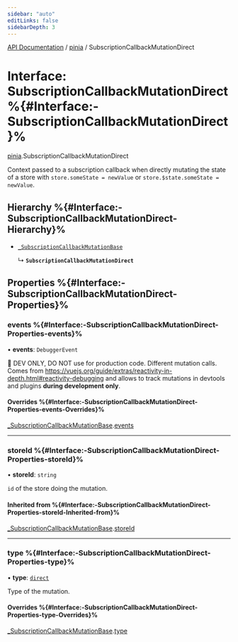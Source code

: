 ```yaml
---
sidebar: "auto"
editLinks: false
sidebarDepth: 3
---
```


[API Documentation](../index.md) / [pinia](../modules/pinia.md) / SubscriptionCallbackMutationDirect

# Interface: SubscriptionCallbackMutationDirect %{#Interface:-SubscriptionCallbackMutationDirect}%

[pinia](../modules/pinia.md).SubscriptionCallbackMutationDirect

Context passed to a subscription callback when directly mutating the state of
a store with `store.someState = newValue` or `store.$state.someState =
newValue`.

## Hierarchy %{#Interface:-SubscriptionCallbackMutationDirect-Hierarchy}%

- [`_SubscriptionCallbackMutationBase`](pinia._SubscriptionCallbackMutationBase.md)

  ↳ **`SubscriptionCallbackMutationDirect`**

## Properties %{#Interface:-SubscriptionCallbackMutationDirect-Properties}%

### events %{#Interface:-SubscriptionCallbackMutationDirect-Properties-events}%

• **events**: `DebuggerEvent`

🔴 DEV ONLY, DO NOT use for production code. Different mutation calls. Comes from
https://vuejs.org/guide/extras/reactivity-in-depth.html#reactivity-debugging and allows to track mutations in
devtools and plugins **during development only**.

#### Overrides %{#Interface:-SubscriptionCallbackMutationDirect-Properties-events-Overrides}%

[_SubscriptionCallbackMutationBase](pinia._SubscriptionCallbackMutationBase.md).[events](pinia._SubscriptionCallbackMutationBase.md#events)

___

### storeId %{#Interface:-SubscriptionCallbackMutationDirect-Properties-storeId}%

• **storeId**: `string`

`id` of the store doing the mutation.

#### Inherited from %{#Interface:-SubscriptionCallbackMutationDirect-Properties-storeId-Inherited-from}%

[_SubscriptionCallbackMutationBase](pinia._SubscriptionCallbackMutationBase.md).[storeId](pinia._SubscriptionCallbackMutationBase.md#storeid)

___

### type %{#Interface:-SubscriptionCallbackMutationDirect-Properties-type}%

• **type**: [`direct`](../enums/pinia.MutationType.md#direct)

Type of the mutation.

#### Overrides %{#Interface:-SubscriptionCallbackMutationDirect-Properties-type-Overrides}%

[_SubscriptionCallbackMutationBase](pinia._SubscriptionCallbackMutationBase.md).[type](pinia._SubscriptionCallbackMutationBase.md#type)
